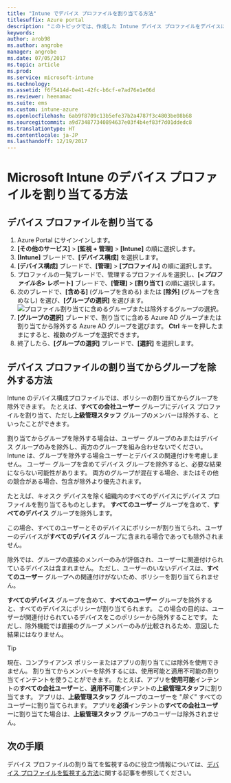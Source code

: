 ```yaml
---
title: "Intune でデバイス プロファイルを割り当てる方法"
titlesuffix: Azure portal
description: "このトピックでは、作成した Intune デバイス プロファイルをデバイスに割り当てる方法について説明します。\""
keywords: 
author: arob98
ms.author: angrobe
manager: angrobe
ms.date: 07/05/2017
ms.topic: article
ms.prod: 
ms.service: microsoft-intune
ms.technology: 
ms.assetid: f6f5414d-0e41-42fc-b6cf-e7ad76e1e06d
ms.reviewer: heenamac
ms.suite: ems
ms.custom: intune-azure
ms.openlocfilehash: 6ab9f8709c13b5efe37b2a4787f3c4803be08b68
ms.sourcegitcommit: a9d734877340894637e03f4b4ef83f7d01ddedc8
ms.translationtype: HT
ms.contentlocale: ja-JP
ms.lasthandoff: 12/19/2017
---
```

# <a name="how-to-assign-microsoft-intune-device-profiles"></a>Microsoft Intune のデバイス プロファイルを割り当てる方法

## <a name="assign-a-device-profile"></a>デバイス プロファイルを割り当てる

1. Azure Portal にサインインします。
2. **[その他のサービス]** > **[監視 + 管理]** > **[Intune]** の順に選択します。
3. **[Intune]** ブレードで、**[デバイス構成]** を選択します。
1. **[デバイス構成]** ブレードで、**[管理]** > **[プロファイル]** の順に選択します。
2. プロファイルの一覧ブレードで、管理するプロファイルを選択し、**[<*プロファイル名*> レポート]** ブレードで、**[管理]** > **[割り当て]** の順に選択します。
3. 次のブレードで、**[含める]** (グループを含める) または **[除外]** (グループを含めなし) を選び、**[グループの選択]** を選びます。
![プロファイル割り当てに含めるグループまたは除外するグループの選択。](./media/group-include-exclude.png)
4. **[グループの選択]** ブレードで、割り当てに含める Azure AD グループまたは割り当てから除外する Azure AD グループを選びます。 **Ctrl** キーを押したままにすると、複数のグループを選択できます。
4. 終了したら、**[グループの選択]** ブレードで、**[選択]** を選択します。



## <a name="how-to-exclude-groups-from-a-device-profile-assignment"></a>デバイス プロファイルの割り当てからグループを除外する方法

Intune のデバイス構成プロファイルでは、ポリシーの割り当てからグループを除外できます。 たとえば、**すべての会社ユーザー** グループにデバイス プロファイルを割り当て、ただし**上級管理スタッフ** グループのメンバーは除外する、といったことができます。

割り当てからグループを除外する場合は、ユーザー グループのみまたはデバイス グループのみを除外し、両方のグループを組み合わせないでください。 Intune は、グループを除外する場合ユーザーとデバイスの関連付けを考慮しません。 ユーザー グループを含めてデバイス グループを除外すると、必要な結果にならない可能性があります。 両方のグループが混在する場合、またはその他の競合がある場合、包含が除外より優先されます。

たとえば、キオスク デバイスを除く組織内のすべてのデバイスにデバイス プロファイルを割り当てるものとします。 **すべてのユーザー** グループを含めて、**すべてのデバイス** グループを除外します。

この場合、すべてのユーザーとそのデバイスにポリシーが割り当てられ、ユーザーのデバイスが**すべてのデバイス** グループに含まれる場合であっても除外されません。 

除外では、グループの直接のメンバーのみが評価され、ユーザーに関連付けられているデバイスは含まれません。 ただし、ユーザーのいないデバイスは、**すべてのユーザー** グループへの関連付けがないため、ポリシーを割り当てられません。 

**すべてのデバイス**  グループを含めて、**すべてのユーザー** グループを除外すると、すべてのデバイスにポリシーが割り当てられます。 この場合の目的は、ユーザーが関連付けられているデバイスをこのポリシーから除外することです。 ただし、除外機能では直接のグループ メンバーのみが比較されるため、意図した結果にはなりません。 

>[!Tip]
>現在、コンプライアンス ポリシーまたはアプリの割り当てには除外を使用できません。 割り当てからメンバーを除外するには、使用可能と適用不可能の割り当てインテントを使うことができます。 たとえば、アプリを**使用可能**インテントの**すべての会社ユーザー**と、**適用不可能**インテントの**上級管理スタッフ**に割り当てます。 アプリは、**上級管理スタッフ** グループのユーザーを "*除く*" すべてのユーザーに割り当てられます。 アプリを**必須**インテントの**すべての会社ユーザー**に割り当てた場合は、**上級管理スタッフ** グループのユーザーは除外されません。
 
    
## <a name="next-steps"></a>次の手順
デバイス プロファイルの割り当てを監視するのに役立つ情報については、[デバイス プロファイルを監視する方法](device-profile-monitor.md)に関する記事を参照してください。
